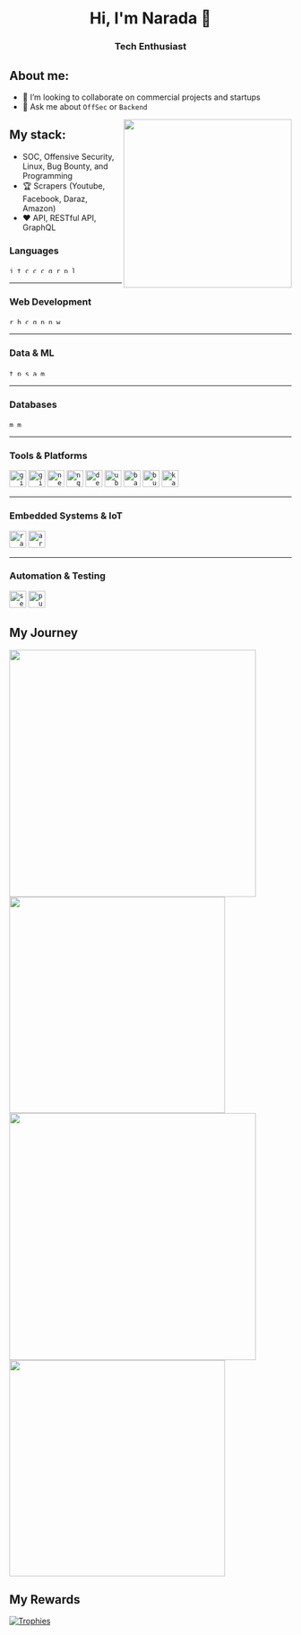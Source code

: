 <!--
**naradashen/naradashen** is a ✨ _special_ ✨ repository because its `README.md` (this file) appears on your GitHub profile.

Here are some ideas to get you started:

- 🔭 I’m currently working on ...
- 🌱 I’m currently learning ...
- 👯 I’m looking to collaborate on ...
- 🤔 I’m looking for help with ...
- 💬 Ask me about ...
- 📫 How to reach me: ...
- 😄 Pronouns: ...
- ⚡ Fun fact: ...
-->

<h1 align="center">Hi, I'm Narada 👋 </h1>
<h3 align="center">Tech Enthusiast </h3>


## About me:
- 🔭 I’m looking to collaborate on commercial projects and startups
- 💬 Ask me about `OffSec` or `Backend`

<img align="right" src="https://octodex.github.com/images/welcometocat.png" width="300">

## My stack:
- SOC, Offensive Security, Linux, Bug Bounty, and Programming
- 🏆 Scrapers (Youtube, Facebook, Daraz, Amazon)
- ❤️ API, RESTful API, GraphQL

<div align="left">
  <!-- Languages -->
  <h3>Languages</h3>
  <code><img src="https://skillicons.dev/icons?i=js" height="10" alt="js logo"  /></code>
  <code><img src="https://skillicons.dev/icons?i=ts" height="10" alt="ts logo"  /></code>
  <code><img src="https://skillicons.dev/icons?i=c" height="10" alt="c logo"  /></code>
  <code><img src="https://skillicons.dev/icons?i=cpp" height="10" alt="cpp logo"  /></code>
  <code><img src="https://skillicons.dev/icons?i=cs" height="10" alt="csharp logo"  /></code>
  <code><img src="https://skillicons.dev/icons?i=golang" height="10" alt="golang logo"  /></code>
  <code><img src="https://skillicons.dev/icons?i=r" height="10" alt="r logo"  /></code>
  <code><img src="https://skillicons.dev/icons?i=python" height="10" alt="python logo"  /></code>
  <code><img src="https://skillicons.dev/icons?i=latex" height="10" alt="latex logo"  /></code>
</div>

<hr>

<div align="left">
  <!-- Web Development -->
  <h3>Web Development</h3>
  <code><img src="https://cdn.jsdelivr.net/gh/devicons/devicon/icons/react/react-original.svg" height="10" alt="react logo"  /></code>
  <code><img src="https://cdn.jsdelivr.net/gh/devicons/devicon/icons/html5/html5-original.svg" height="10" alt="html5 logo"  /></code>
  <code><img src="https://cdn.jsdelivr.net/gh/devicons/devicon/icons/css3/css3-original.svg" height="10" alt="css3 logo"  /></code>
  <code><img src="https://cdn.jsdelivr.net/gh/devicons/devicon/icons/graphql/graphql-plain.svg" height="10" alt="graphql logo"  /></code>
  <code><img src="https://cdn.jsdelivr.net/gh/devicons/devicon/icons/nodejs/nodejs-original.svg" height="10" alt="nodejs logo"  /></code>
  <code><img src="https://cdn.jsdelivr.net/gh/devicons/devicon/icons/npm/npm-original-wordmark.svg" height="10" alt="npm logo"  /></code>
  <code><img src="https://skillicons.dev/icons?i=wordpress" height="10" alt="wordpress logo"  /></code>
</div>

<hr>

<div align="left">
  <!-- Data & ML -->
  <h3>Data & ML</h3>
  <code><img src="https://skillicons.dev/icons?i=tensorflow" height="10" alt="tensorflow logo"  /></code>
  <code><img src="https://skillicons.dev/icons?i=pytorch" height="10" alt="pytorch logo"  /></code>
  <code><img src="https://skillicons.dev/icons?i=sklearn" height="10" alt="sklearn logo"  /></code>
  <code><img src="https://skillicons.dev/icons?i=anaconda" height="10" alt="anaconda logo"  /></code>
  <code><img src="https://skillicons.dev/icons?i=matlab" height="10" alt="matlab logo"  /></code>
</div>

<hr>

<div align="left">
  <!-- Databases -->
  <h3>Databases</h3>
  <code><img src="https://cdn.jsdelivr.net/gh/devicons/devicon/icons/mongodb/mongodb-original.svg" height="10" alt="mongodb logo"  /></code>
  <code><img src="https://skillicons.dev/icons?i=mysql" height="10" alt="mysql logo"  /></code>
</div>

<hr>

<div align="left">
  <!-- Tools & Platforms -->
  <h3>Tools & Platforms</h3>
  <code><img src="https://skillicons.dev/icons?i=git" height="30" alt="git logo"  /></code>
  <code><img src="https://skillicons.dev/icons?i=github" height="30" alt="github logo"  /></code>
  <code><img src="https://skillicons.dev/icons?i=neovim" height="30" alt="neovim logo"  /></code>
  <code><img src="https://cdn.jsdelivr.net/gh/devicons/devicon/icons/nginx/nginx-original.svg" height="30" alt="nginx logo"  /></code>
  <code><img src="https://cdn.jsdelivr.net/gh/devicons/devicon/icons/debian/debian-original.svg" height="30" alt="debian logo"  /></code>
  <code><img src="https://cdn.jsdelivr.net/gh/devicons/devicon/icons/ubuntu/ubuntu-plain.svg" height="30" alt="ubuntu logo"  /></code>
  <code><img src="https://cdn.jsdelivr.net/gh/devicons/devicon/icons/bash/bash-original.svg" height="30" alt="bash logo"  /></code>
  <code><img src="https://www.kindpng.com/picc/m/206-2064380_burp-suite-icon-png-transparent-png.png" height="30" alt="burp logo"  /></code>
  <code><img src="https://www.kali.org/images/kali-dragon-icon.svg" height="30" alt="kali logo"  /></code>
</div>

<hr>

<div align="left">
  <!-- Embedded Systems & IoT -->
  <h3>Embedded Systems & IoT</h3>
  <code><img src="https://cdn.jsdelivr.net/gh/devicons/devicon/icons/raspberrypi/raspberrypi-original.svg" height="30" alt="raspberrypi logo"  /></code>
  <code><img src="https://cdn.jsdelivr.net/gh/devicons/devicon/icons/arduino/arduino-original.svg" height="30" alt="arduino logo"  /></code>
</div>

<hr>

<div align="left">
  <!-- Automation & Testing -->
  <h3>Automation & Testing</h3>
  <code><img src="https://skillicons.dev/icons?i=selenium" height="30" alt="selenium logo"  /></code>
  <code><img src="https://www.vectorlogo.zone/logos/pptrdev/pptrdev-icon.svg" height="30" alt="puppeteer logo"  /></code>
</div>


## My Journey
<div>
  <img width="440px" src="https://github-readme-stats.vercel.app/api?username=naradashen&show_icons=true&theme=tokyonight">
  <img width="385px" src="https://github-readme-stats.vercel.app/api/top-langs/?username=naradashen&hide_progress=true&theme=tokyonight" />
  <img width="440px" src="https://github-readme-activity-graph.vercel.app/graph?username=naradashen&theme=github">
  <img width="385px" src="https://github-readme-streak-stats.herokuapp.com/?user=naradashen&theme=tokyonight" />
</div>

## My Rewards
[![Trophies](https://github-profile-trophy.vercel.app/?username=naradashen&theme=tokyonight)](https://github.com/ryo-ma/github-profile-trophy)
